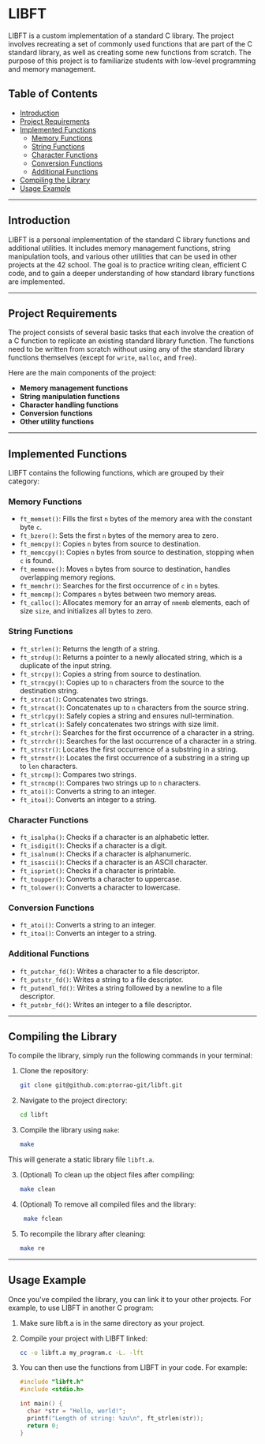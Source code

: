 # LIBFT

LIBFT is a custom implementation of a standard C library. The project involves recreating a set of commonly used functions that are part of the C standard library, as well as creating some new functions from scratch. The purpose of this project is to familiarize students with low-level programming and memory management.

## Table of Contents

- [Introduction](#introduction)
- [Project Requirements](#project-requirements)
- [Implemented Functions](#implemented-functions)
  - [Memory Functions](#memory-functions)
  - [String Functions](#string-functions)
  - [Character Functions](#character-functions)
  - [Conversion Functions](#conversion-functions)
  - [Additional Functions](#additional-functions)
- [Compiling the Library](#compiling-the-library)
- [Usage Example](#usage-example)
  
---

## Introduction

LIBFT is a personal implementation of the standard C library functions and additional utilities. It includes memory management functions, string manipulation tools, and various other utilities that can be used in other projects at the 42 school. The goal is to practice writing clean, efficient C code, and to gain a deeper understanding of how standard library functions are implemented.

---

## Project Requirements

The project consists of several basic tasks that each involve the creation of a C function to replicate an existing standard library function. The functions need to be written from scratch without using any of the standard library functions themselves (except for `write`, `malloc`, and `free`).

Here are the main components of the project:

- **Memory management functions**
- **String manipulation functions**
- **Character handling functions**
- **Conversion functions**
- **Other utility functions**

---

## Implemented Functions

LIBFT contains the following functions, which are grouped by their category:

### Memory Functions

- `ft_memset()`: Fills the first `n` bytes of the memory area with the constant byte `c`.
- `ft_bzero()`: Sets the first `n` bytes of the memory area to zero.
- `ft_memcpy()`: Copies `n` bytes from source to destination.
- `ft_memccpy()`: Copies `n` bytes from source to destination, stopping when `c` is found.
- `ft_memmove()`: Moves `n` bytes from source to destination, handles overlapping memory regions.
- `ft_memchr()`: Searches for the first occurrence of `c` in `n` bytes.
- `ft_memcmp()`: Compares `n` bytes between two memory areas.
- `ft_calloc()`: Allocates memory for an array of `nmemb` elements, each of size `size`, and initializes all bytes to zero.

### String Functions

- `ft_strlen()`: Returns the length of a string.
- `ft_strdup()`: Returns a pointer to a newly allocated string, which is a duplicate of the input string.
- `ft_strcpy()`: Copies a string from source to destination.
- `ft_strncpy()`: Copies up to `n` characters from the source to the destination string.
- `ft_strcat()`: Concatenates two strings.
- `ft_strncat()`: Concatenates up to `n` characters from the source string.
- `ft_strlcpy()`: Safely copies a string and ensures null-termination.
- `ft_strlcat()`: Safely concatenates two strings with size limit.
- `ft_strchr()`: Searches for the first occurrence of a character in a string.
- `ft_strrchr()`: Searches for the last occurrence of a character in a string.
- `ft_strstr()`: Locates the first occurrence of a substring in a string.
- `ft_strnstr()`: Locates the first occurrence of a substring in a string up to `len` characters.
- `ft_strcmp()`: Compares two strings.
- `ft_strncmp()`: Compares two strings up to `n` characters.
- `ft_atoi()`: Converts a string to an integer.
- `ft_itoa()`: Converts an integer to a string.

### Character Functions

- `ft_isalpha()`: Checks if a character is an alphabetic letter.
- `ft_isdigit()`: Checks if a character is a digit.
- `ft_isalnum()`: Checks if a character is alphanumeric.
- `ft_isascii()`: Checks if a character is an ASCII character.
- `ft_isprint()`: Checks if a character is printable.
- `ft_toupper()`: Converts a character to uppercase.
- `ft_tolower()`: Converts a character to lowercase.

### Conversion Functions

- `ft_atoi()`: Converts a string to an integer.
- `ft_itoa()`: Converts an integer to a string.

### Additional Functions

- `ft_putchar_fd()`: Writes a character to a file descriptor.
- `ft_putstr_fd()`: Writes a string to a file descriptor.
- `ft_putendl_fd()`: Writes a string followed by a newline to a file descriptor.
- `ft_putnbr_fd()`: Writes an integer to a file descriptor.

---

## Compiling the Library

To compile the library, simply run the following commands in your terminal:

1. Clone the repository:

   ```bash
   git clone git@github.com:ptorrao-git/libft.git

2. Navigate to the project directory:

   ```bash
   cd libft

3. Compile the library using `make`:

   ```bash
   make

This will generate a static library file `libft.a`.

3. (Optional) To clean up the object files after compiling:

   ```bash
   make clean

3. (Optional) To remove all compiled files and the library:

   ```bash
    make fclean

3. To recompile the library after cleaning:

   ```bash
   make re

---

## Usage Example

Once you've compiled the library, you can link it to your other projects. For example, to use LIBFT in another C program:

1. Make sure libft.a is in the same directory as your project.

2. Compile your project with LIBFT linked:

   ```bash
   cc -o libft.a my_program.c -L. -lft

3. You can then use the functions from LIBFT in your code. For example:

   ```my_program.c
   #include "libft.h"
   #include <stdio.h>

   int main() {
     char *str = "Hello, world!";
     printf("Length of string: %zu\n", ft_strlen(str));
     return 0;
   }
